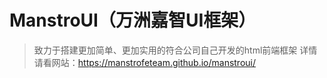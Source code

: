 # ManstroUI（万洲嘉智UI框架）
>致力于搭建更加简单、更加实用的符合公司自己开发的html前端框架
>详情请看网站：<https://manstrofeteam.github.io/manstroui/>

